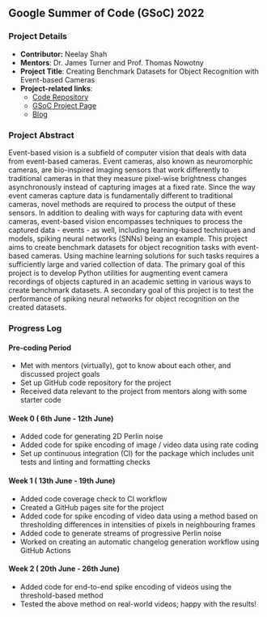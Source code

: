 ## Google Summer of Code (GSoC) 2022

### Project Details

- **Contributor:** Neelay Shah
- **Mentors**: Dr. James Turner and Prof. Thomas Nowotny
- **Project Title**: Creating Benchmark Datasets for Object Recognition with Event-based Cameras
- **Project-related links**:
  - [Code Repository](https://github.com/NeelayS/event_aug)
  - [GSoC Project Page](https://summerofcode.withgoogle.com/programs/2022/projects/dSlJsb1g)
  - [Blog](https://neelays.github.io/gsoc-2022/)

### Project Abstract

Event-based vision is a subfield of computer vision that deals with data from event-based cameras. Event cameras, also known as neuromorphic cameras, are bio-inspired imaging sensors that work differently to traditional cameras in that they measure pixel-wise brightness changes asynchronously instead of capturing images at a fixed rate. Since the way event cameras capture data is fundamentally different to traditional cameras, novel methods are required to process the output of these sensors. In addition to dealing with ways for capturing data with event cameras, event-based vision encompasses techniques to process the captured data - events - as well, including learning-based techniques and models, spiking neural networks (SNNs) being an example. This project aims to create benchmark datasets for object recognition tasks with event-based cameras. Using machine learning solutions for such tasks requires a sufficiently large and varied collection of data. The primary goal of this project is to develop Python utilities for augmenting event camera recordings of objects captured in an academic setting in various ways to create benchmark datasets. A secondary goal of this project is to test the performance of spiking neural networks for object recognition on the created datasets.

### Progress Log

#### Pre-coding Period

- Met with mentors (virtually), got to know about each other, and discussed project goals
- Set up GitHub code repository for the project
- Received data relevant to the project from mentors along with some starter code

#### Week 0 ( 6th June - 12th June)

- Added code for generating 2D Perlin noise
- Added code for spike encoding of image / video data using rate coding
- Set up continuous integration (CI) for the package which includes unit tests and linting and formatting checks

#### Week 1 ( 13th June - 19th June)

- Added code coverage check to CI workflow
- Created a GitHub pages site for the project
- Added code for spike encoding of video data using a method based on thresholding differences in intensities of pixels in neighbouring frames
- Added code to generate streams of progressive Perlin noise
- Worked on creating an automatic changelog generation workflow using GitHub Actions

#### Week 2 ( 20th June - 26th June)

- Added code for end-to-end spike encoding of videos using the threshold-based method
- Tested the above method on real-world videos; happy with the results!

<!-- ## Welcome to GitHub Pages

You can use the [editor on GitHub](https://github.com/NeelayS/gsoc-2022/edit/gh-pages/index.md) to maintain and preview the content for your website in Markdown files.

Whenever you commit to this repository, GitHub Pages will run [Jekyll](https://jekyllrb.com/) to rebuild the pages in your site, from the content in your Markdown files.

### Markdown

Markdown is a lightweight and easy-to-use syntax for styling your writing. It includes conventions for

```markdown
Syntax highlighted code block

# Header 1
## Header 2
### Header 3

- Bulleted
- List

1. Numbered
2. List

**Bold** and _Italic_ and `Code` text

[Link](url) and ![Image](src)
```

For more details see [Basic writing and formatting syntax](https://docs.github.com/en/github/writing-on-github/getting-started-with-writing-and-formatting-on-github/basic-writing-and-formatting-syntax).

### Jekyll Themes

Your Pages site will use the layout and styles from the Jekyll theme you have selected in your [repository settings](https://github.com/NeelayS/gsoc-2022/settings/pages). The name of this theme is saved in the Jekyll `_config.yml` configuration file.

### Support or Contact

Having trouble with Pages? Check out our [documentation](https://docs.github.com/categories/github-pages-basics/) or [contact support](https://support.github.com/contact) and we’ll help you sort it out.
 -->
